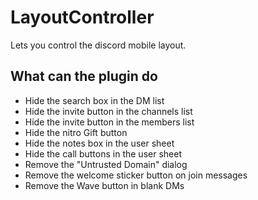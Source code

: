 # LayoutController
Lets you control the discord mobile layout.

## What can the plugin do
- Hide the search box in the DM list
- Hide the invite button in the channels list
- Hide the invite button in the members list
- Hide the nitro Gift button
- Hide the notes box in the user sheet
- Hide the call buttons in the user sheet
- Remove the "Untrusted Domain" dialog
- Remove the welcome sticker button on join messages
- Remove the Wave button in blank DMs
